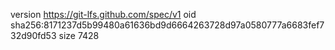 version https://git-lfs.github.com/spec/v1
oid sha256:8171237d5b99480a61636bd9d6664263728d97a0580777a6683fef732d90fd53
size 7428

